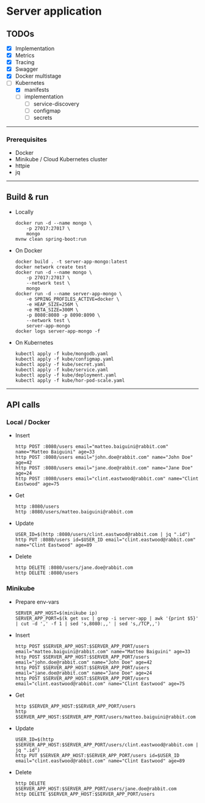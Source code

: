 
# Server application

## TODOs

- [x] Implementation
- [x] Metrics
- [x] Tracing
- [x] Swagger
- [x] Docker multistage
- [ ] Kubernetes
	- [x] manifests
	- [ ] implementation
		- [ ] service-discovery
		- [ ] configmap
		- [ ] secrets

---

### Prerequisites
* Docker
* Minikube / Cloud Kubernetes cluster
* httpie
* jq

---

## Build & run

* Locally
	```
	docker run -d --name mongo \
		-p 27017:27017 \
		mongo
	mvnw clean spring-boot:run
	```

* On Docker
	```
	docker build . -t server-app-mongo:latest
	docker network create test
	docker run -d --name mongo \
		-p 27017:27017 \
		--network test \
		mongo
	docker run -d --name server-app-mongo \
		-e SPRING_PROFILES_ACTIVE=docker \
		-e HEAP_SIZE=256M \
		-e META_SIZE=300M \
		-p 8080:8080 -p 8090:8090 \
		--network test \
		server-app-mongo
	docker logs server-app-mongo -f
	```

* On Kubernetes
	```
	kubectl apply -f kube/mongodb.yaml
	kubectl apply -f kube/configmap.yaml
	kubectl apply -f kube/secret.yaml
	kubectl apply -f kube/service.yaml
	kubectl apply -f kube/deployment.yaml
	kubectl apply -f kube/hor-pod-scale.yaml
	```

---

## API calls

### Local / Docker
* Insert
	```
	http POST :8080/users email="matteo.baiguini@rabbit.com" name="Matteo Baiguini" age=33
	http POST :8080/users email="john.doe@rabbit.com" name="John Doe" age=42
	http POST :8080/users email="jane.doe@rabbit.com" name="Jane Doe" age=24
	http POST :8080/users email="clint.eastwood@rabbit.com" name="Clint Eastwood" age=75
	```
* Get
	```
	http :8080/users
	http :8080/users/matteo.baiguini@rabbit.com
	```
* Update
	```
	USER_ID=$(http :8080/users/clint.eastwood@rabbit.com | jq ".id")
	http PUT :8080/users id=$USER_ID email="clint.eastwood@rabbit.com" name="Clint Eastwood" age=89
	```
* Delete
	```
	http DELETE :8080/users/jane.doe@rabbit.com
	http DELETE :8080/users
	```

### Minikube
* Prepare env-vars
	```
	SERVER_APP_HOST=$(minikube ip)
	SERVER_APP_PORT=$(k get svc | grep -i server-app | awk '{print $5}' | cut -d ',' -f 1 | sed 's,8080:,,' | sed 's,/TCP,,')
	```
* Insert
	```
	http POST $SERVER_APP_HOST:$SERVER_APP_PORT/users email="matteo.baiguini@rabbit.com" name="Matteo Baiguini" age=33
	http POST $SERVER_APP_HOST:$SERVER_APP_PORT/users email="john.doe@rabbit.com" name="John Doe" age=42
	http POST $SERVER_APP_HOST:$SERVER_APP_PORT/users email="jane.doe@rabbit.com" name="Jane Doe" age=24
	http POST $SERVER_APP_HOST:$SERVER_APP_PORT/users email="clint.eastwood@rabbit.com" name="Clint Eastwood" age=75
	```
* Get
	```
	http $SERVER_APP_HOST:$SERVER_APP_PORT/users
	http $SERVER_APP_HOST:$SERVER_APP_PORT/users/matteo.baiguini@rabbit.com
	```
* Update
	```
	USER_ID=$(http $SERVER_APP_HOST:$SERVER_APP_PORT/users/clint.eastwood@rabbit.com | jq ".id")
	http PUT $SERVER_APP_HOST:$SERVER_APP_PORT/users id=$USER_ID email="clint.eastwood@rabbit.com" name="Clint Eastwood" age=89
	```
* Delete
	```
	http DELETE $SERVER_APP_HOST:$SERVER_APP_PORT/users/jane.doe@rabbit.com
	http DELETE $SERVER_APP_HOST:$SERVER_APP_PORT/users
	```
